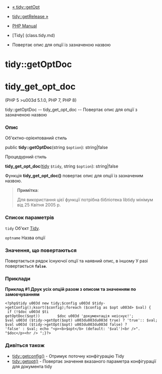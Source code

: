 - [« tidy::getOpt](tidy.getopt.md)
- [tidy::getRelease »](tidy.getrelease.md)

- [PHP Manual](index.md)
- [Tidy] (class.tidy.md)
- Повертає опис для опції із зазначеною назвою

# tidy::getOptDoc

# tidy_get_opt_doc

(PHP 5 \>u003d 5.1.0, PHP 7, PHP 8)

tidy::getOptDoc -- tidy_get_opt_doc -- Повертає опис для опції з
зазначеною назвою

### Опис

Об'єктно-орієнтований стиль

public **tidy::getOptDoc**(string `$option`): string\|false

Процедурний стиль

**tidy_get_opt_doc**([tidy](class.tidy.md) `$tidy`, string `$option`):
string\|false

Функція **tidy_get_opt_doc()** повертає опис для опції із зазначеним
назвою.

> **Примітка**:
>
> Для використання цієї функції потрібна бібліотека libtidy
> мінімум від 25 Квітня 2005 р.

### Список параметрів

`tidy`
Об'єкт [Tidy](class.tidy.md).

`optname`
Назва опції

### Значення, що повертаються

Повертається рядок існуючої опції та наявний опис, в іншому
У разі повертається **`false`**.

### Приклади

**Приклад #1 Друк усіх опцій разом з описом та значенням по
замовчуванням**

` <?php$tidy u003d new tidy;$config u003d $tidy->getConfig();ksort($config);foreach ($config as $opt u003d> $val) {    if (!$doc u003d $ti getOptDoc($opt))        $doc u003d 'документація неіснує!'; $val u003d ($tidy->getOpt($opt) u003du003du003d true) ? 'true':: $val; $val u003d ($tidy->getOpt($opt) u003du003du003d false) ? 'false' : $val; echo "<p><b>$opt</b> (default: '$val')<br />". "$doc</p><hr />
";}?> `

### Дивіться також

- [tidy::getconfig()](tidy.getconfig.md) - Отримує поточну
конфігурацію Tidy
- [tidy::getopt()](tidy.getopt.md) - Повертає значення вказаного
параметра конфігурації для документа tidy
